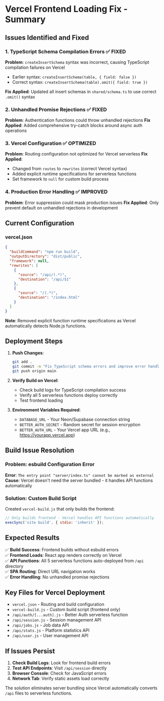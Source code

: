 # Vercel Frontend Loading Fix - Summary

## Issues Identified and Fixed

### 1. **TypeScript Schema Compilation Errors** ✅ FIXED
**Problem**: `createInsertSchema` syntax was incorrect, causing TypeScript compilation failures on Vercel
- Earlier syntax: `createInsertSchema(table, { field: false })`
- Correct syntax: `createInsertSchema(table).omit({ field: true })`

**Fix Applied**: Updated all insert schemas in `shared/schema.ts` to use correct `.omit()` syntax

### 2. **Unhandled Promise Rejections** ✅ FIXED  
**Problem**: Authentication functions could throw unhandled rejections
**Fix Applied**: Added comprehensive try-catch blocks around async auth operations

### 3. **Vercel Configuration** ✅ OPTIMIZED
**Problem**: Routing configuration not optimized for Vercel serverless
**Fix Applied**: 
- Changed from `routes` to `rewrites` (correct Vercel syntax)
- Added explicit runtime specifications for serverless functions
- Set framework to `null` for custom build process

### 4. **Production Error Handling** ✅ IMPROVED
**Problem**: Error suppression could mask production issues
**Fix Applied**: Only prevent default on unhandled rejections in development

## Current Configuration

### vercel.json
```json
{
  "buildCommand": "npm run build",
  "outputDirectory": "dist/public", 
  "framework": null,
  "rewrites": [
    {
      "source": "/api/(.*)",
      "destination": "/api/$1"
    },
    {
      "source": "/(.*)", 
      "destination": "/index.html"
    }
  ]
}
```

**Note**: Removed explicit function runtime specifications as Vercel automatically detects Node.js functions.

## Deployment Steps

1. **Push Changes**:
   ```bash
   git add .
   git commit -m "Fix TypeScript schema errors and improve error handling"
   git push origin main
   ```

2. **Verify Build on Vercel**:
   - Check build logs for TypeScript compilation success
   - Verify all 5 serverless functions deploy correctly
   - Test frontend loading

3. **Environment Variables Required**:
   - `DATABASE_URL` - Your Neon/Supabase connection string
   - `BETTER_AUTH_SECRET` - Random secret for session encryption
   - `BETTER_AUTH_URL` - Your Vercel app URL (e.g., https://yourapp.vercel.app)

## Build Issue Resolution

### **Problem**: esbuild Configuration Error
**Error**: `The entry point "server/index.ts" cannot be marked as external`
**Cause**: Vercel doesn't need the server bundled - it handles API functions automatically

### **Solution**: Custom Build Script
Created `vercel-build.js` that only builds the frontend:
```javascript
// Only builds frontend - Vercel handles API functions automatically
execSync('vite build', { stdio: 'inherit' });
```

## Expected Results

✅ **Build Success**: Frontend builds without esbuild errors  
✅ **Frontend Loads**: React app renders correctly on Vercel  
✅ **API Functions**: All 5 serverless functions auto-deployed from `/api` directory  
✅ **SPA Routing**: Direct URL navigation works  
✅ **Error Handling**: No unhandled promise rejections  

## Key Files for Vercel Deployment

- `vercel.json` - Routing and build configuration
- `vercel-build.js` - Custom build script (frontend only)
- `/api/auth/[...auth].js` - Better Auth serverless function
- `/api/session.js` - Session management API
- `/api/jobs.js` - Job data API
- `/api/stats.js` - Platform statistics API
- `/api/user.js` - User management API

## If Issues Persist

1. **Check Build Logs**: Look for frontend build errors
2. **Test API Endpoints**: Visit `/api/session` directly  
3. **Browser Console**: Check for JavaScript errors
4. **Network Tab**: Verify static assets load correctly

The solution eliminates server bundling since Vercel automatically converts `/api` files to serverless functions.